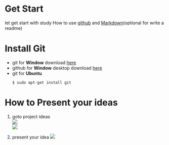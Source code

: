 # Get Start

let get start with study How to use [github](https://try.github.io/levels/1/challenges/1) and  [Markdown](http://www.markdowntutorial.com/)(optional for write a readme)

# Install Git
- git for __Window__ download [here](https://git-scm.com/download/win) 
- github for __Window__ desktop download [here](https://desktop.github.com/) 
- git for __Ubuntu__
  ```
  $ sudo apt-get install git
  ```


# How to Present your ideas
1. goto project ideas  
   ![](images/project_navigator.png)  
   ![](images/select_project_idea.png)  

2. present your idea
   ![](images/present_your_idea.png)  


